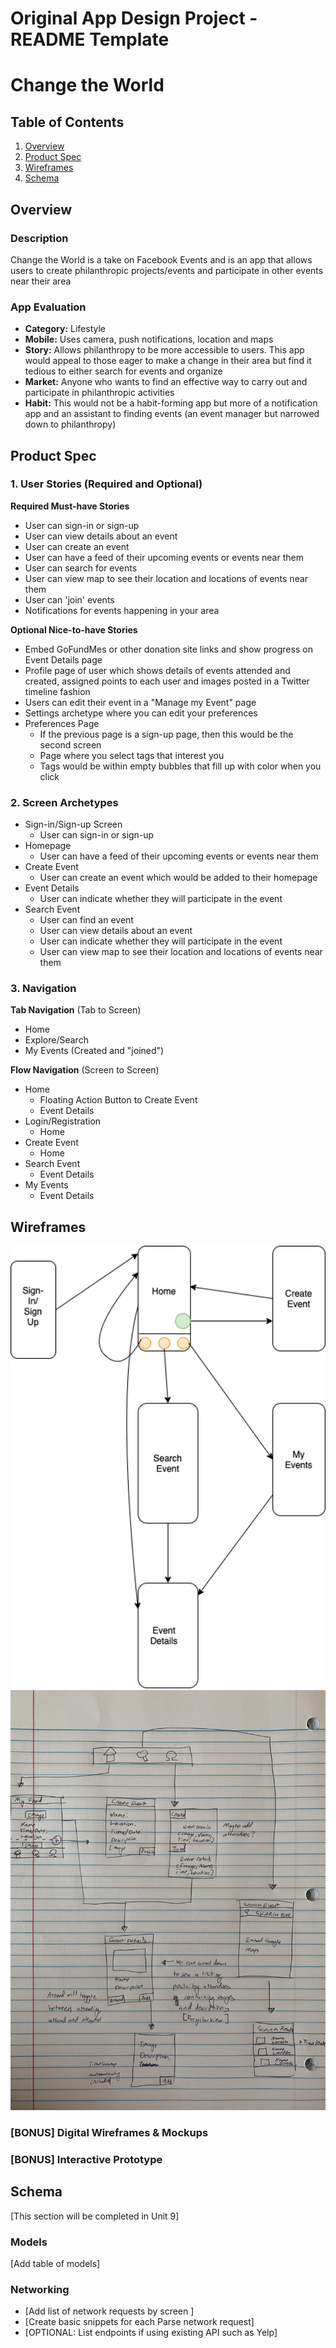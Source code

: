 Original App Design Project - README Template
===

# Change the World

## Table of Contents
1. [Overview](#Overview)
1. [Product Spec](#Product-Spec)
1. [Wireframes](#Wireframes)
2. [Schema](#Schema)

## Overview
### Description
Change the World is a take on Facebook Events and is an app that allows users to create philanthropic projects/events and participate in other events near their area

### App Evaluation
- **Category:** Lifestyle
- **Mobile:** Uses camera, push notifications, location and maps
- **Story:** Allows philanthropy to be more accessible to users. This app would appeal to those eager to make a change in their area but find it tedious to either search for events and organize
- **Market:** Anyone who wants to find an effective way to carry out and participate in philanthropic activities
- **Habit:** This would not be a habit-forming app but more of a notification app and an assistant to finding events (an event manager but narrowed down to philanthropy)

## Product Spec

### 1. User Stories (Required and Optional)

**Required Must-have Stories**

* User can sign-in or sign-up
* User can view details about an event
* User can create an event
* User can have a feed of their upcoming events or events near them
* User can search for events
* User can view map to see their location and locations of events near them
* User can 'join' events
* Notifications for events happening in your area

**Optional Nice-to-have Stories**

* Embed GoFundMes or other donation site links and show progress on Event Details page
* Profile page of user which shows details of events attended and created, assigned points to each user and images posted in a Twitter timeline fashion
* Users can edit their event in a "Manage my Event" page
* Settings archetype where you can edit your preferences
* Preferences Page
    * If the previous page is a sign-up page, then this would be the second screen
    * Page where you select tags that interest you
    * Tags would be within empty bubbles that fill up with color when you click

### 2. Screen Archetypes

* Sign-in/Sign-up Screen
   * User can sign-in or sign-up
* Homepage
   * User can have a feed of their upcoming events or events near them
* Create Event
    * User can create an event which would be added to their homepage
* Event Details
    * User can indicate whether they will participate in the event
* Search Event
    * User can find an event
    * User can view details about an event
    * User can indicate whether they will participate in the event
    * User can view map to see their location and locations of events near them

### 3. Navigation

**Tab Navigation** (Tab to Screen)

* Home
* Explore/Search
* My Events (Created and "joined")

**Flow Navigation** (Screen to Screen)

* Home
   * Floating Action Button to Create Event
   * Event Details
* Login/Registration
   * Home
* Create Event
   * Home
* Search Event
    * Event Details
* My Events
   * Event Details

## Wireframes
<img src="wireframe3.png" width=600>
<img src="HardcopyWireFrame.JPG" width=600>

### [BONUS] Digital Wireframes & Mockups

### [BONUS] Interactive Prototype

## Schema 
[This section will be completed in Unit 9]
### Models
[Add table of models]
### Networking
- [Add list of network requests by screen ]
- [Create basic snippets for each Parse network request]
- [OPTIONAL: List endpoints if using existing API such as Yelp]
